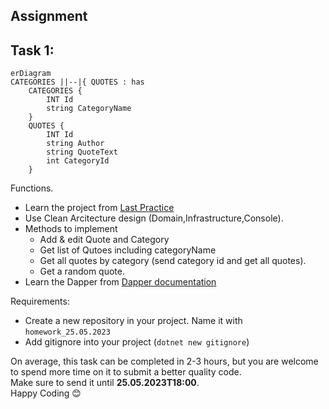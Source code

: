 ## Assignment

## Task 1:

```mermaid
erDiagram
CATEGORIES ||--|{ QUOTES : has
    CATEGORIES {
        INT Id
        string CategoryName
    }
    QUOTES {
        INT Id
        string Author
        string QuoteText
        int CategoryId
    }
```

Functions.

- Learn the project from <a href="https://github.com/NurulloSulaymonov/DapperCrud" target="_blank">Last Practice</a>
- Use Clean Arcitecture design (Domain,Infrastructure,Console).
- Methods to implement 
  - Add & edit Quote and Category
  - Get list of Qutoes including categoryName
  - Get all quotes by category (send category id and get all quotes). 
  - Get a random quote. 
- Learn the Dapper from <a href="https://www.learndapper.com/dapper-query" target="_blank">Dapper documentation</a>

Requirements:
- Create a new repository in your project. Name it with `homework_25.05.2023`
- Add gitignore into your project (`dotnet new gitignore`)

On average, this task can be completed in 2-3 hours, but you are welcome to spend more time on it to submit a better quality code.
<br /> Make sure to send it until **25.05.2023T18:00**.
<br /> Happy Coding 😊
